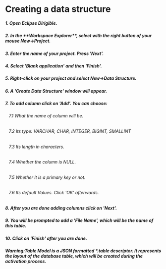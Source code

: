 <h1>Creating a data structure</h1>
<h5>1. Open Eclipse Dirigible.</h5>
<h5>2. In the **Workspace Explorer**, select with the right button of your mouse New->Project.</h5>
<h5>3. Enter the name of your project. Press 'Next'.</h5>
<h5>4. Select 'Blank application' and then 'Finish'.</h5>
<h5>5. Right-click on your project and select New->Data Structure.</h5>
<h5>6. A 'Create Data Structure' window will appear.</h5>
<h5>7. To add column click on 'Add'. You can choose:</h5>
<h6>&nbsp;&nbsp;&nbsp;7.1 What the name of column will be.</h6>
<h6>&nbsp;&nbsp;&nbsp;7.2 Its type: VARCHAR, CHAR, INTEGER, BIGINT, SMALLINT</h6>
<h6>&nbsp;&nbsp;&nbsp;7.3 Its length in characters.</h6>
<h6>&nbsp;&nbsp;&nbsp;7.4 Whether the column is NULL.</h6>
<h6>&nbsp;&nbsp;&nbsp;7.5 Whether it is a primary key or not.</h6>
<h6>&nbsp;&nbsp;&nbsp;7.6 Its default Values. Click 'OK' afterwards.</h6>
<h5>8. After you are done adding columns click on 'Next'.</h5>
<h5>9. You will be prompted to add a 'File Name', which will be the name of this table.</h5>
<h5>10. Click on 'Finish' after you are done.</h5>

<h5>Warning:Table Model is a JSON formatted *.table descriptor. It represents the layout of the database table, which will be created during the activation process.</h5>
